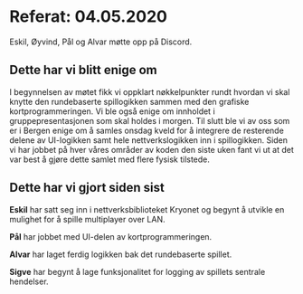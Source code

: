 # Referat: 04.05.2020

Eskil, Øyvind, Pål og Alvar møtte opp på Discord.

## Dette har vi blitt enige om

I begynnelsen av møtet fikk vi oppklart nøkkelpunkter rundt hvordan vi skal knytte den rundebaserte spillogikken sammen med den grafiske kortprogrammeringen. Vi ble også enige om innholdet i gruppepresentasjonen som skal holdes i morgen. Til slutt ble vi av oss som er i Bergen enige om å samles onsdag kveld for å integrere de resterende delene av UI-logikken samt hele nettverkslogikken inn i spillogikken. Siden vi har jobbet på hver våres områder av koden den siste uken fant vi ut at det var best å gjøre dette samlet med flere fysisk tilstede.

## Dette har vi gjort siden sist

**Eskil** har satt seg inn i nettverksbiblioteket Kryonet og begynt å utvikle en mulighet for å spille multiplayer over LAN.

**Pål** har jobbet med UI-delen av kortprogrammeringen.

**Alvar** har laget ferdig logikken bak det rundebaserte spillet.

**Sigve** har begynt å lage funksjonalitet for logging av spillets sentrale hendelser.
